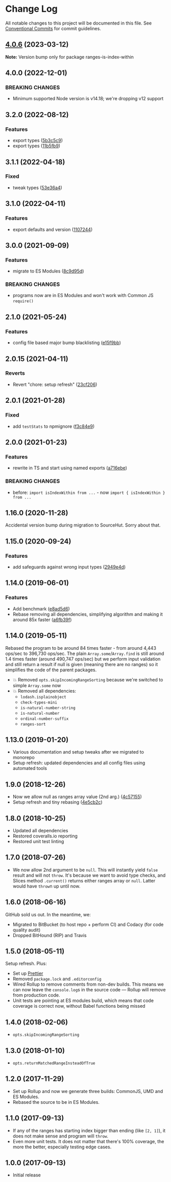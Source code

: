 # Change Log

All notable changes to this project will be documented in this file.
See [Conventional Commits](https://conventionalcommits.org) for commit guidelines.

## [4.0.6](https://github.com/codsen/codsen/compare/ranges-is-index-within@4.0.5...ranges-is-index-within@4.0.6) (2023-03-12)

**Note:** Version bump only for package ranges-is-index-within

## 4.0.0 (2022-12-01)

### BREAKING CHANGES

- Minimum supported Node version is v14.18; we're dropping v12 support

## 3.2.0 (2022-08-12)

### Features

- export types ([5b3c5c9](https://github.com/codsen/codsen/commit/5b3c5c98ded1ab8eb877aa4fb7567a9d63d51005))
- export types ([11b5fb9](https://github.com/codsen/codsen/commit/11b5fb936ce20e0a77c3a09806773e1cd7695c50))

## 3.1.1 (2022-04-18)

### Fixed

- tweak types ([53e36a4](https://github.com/codsen/codsen/commit/53e36a4d3fa58109493b86b8e31e6e85fde1a92a))

## 3.1.0 (2022-04-11)

### Features

- export defaults and version ([1107244](https://github.com/codsen/codsen/commit/1107244b45eff96ac1fc4ab992031ede0d10ba8c))

## 3.0.0 (2021-09-09)

### Features

- migrate to ES Modules ([8c9d95d](https://github.com/codsen/codsen/commit/8c9d95d5dea0b769c2f070397141918a4893d575))

### BREAKING CHANGES

- programs now are in ES Modules and won't work with Common JS `require()`

## 2.1.0 (2021-05-24)

### Features

- config file based major bump blacklisting ([e15f9bb](https://github.com/codsen/codsen/commit/e15f9bba1c4fd5f847ac28b3f38fa6ee633f5dca))

## 2.0.15 (2021-04-11)

### Reverts

- Revert "chore: setup refresh" ([23cf206](https://github.com/codsen/codsen/commit/23cf206970a087ff0fa04e61f94d919f59ab3881))

## 2.0.1 (2021-01-28)

### Fixed

- add `testStats` to npmignore ([f3c84e9](https://github.com/codsen/codsen/commit/f3c84e95afc5514214312f913692d85b2e12eb29))

## 2.0.0 (2021-01-23)

### Features

- rewrite in TS and start using named exports ([a716ebe](https://github.com/codsen/codsen/commit/a716ebe4d095bf9cb2c92965144dbd25206556b6))

### BREAKING CHANGES

- before: `import isIndexWithin from ...` - now `import { isIndexWithin } from ...`

## 1.16.0 (2020-11-28)

Accidental version bump during migration to SourceHut. Sorry about that.

## 1.15.0 (2020-09-24)

### Features

- add safeguards against wrong input types ([2949e4d](https://gitlab.com/codsen/codsen/commit/2949e4dbad8cac2c97996401b21fafffc83aff6e))

## 1.14.0 (2019-06-01)

### Features

- Add benchmark ([e8ad5d6](https://gitlab.com/codsen/codsen/commit/e8ad5d6))
- Rebase removing all dependencies, simplifying algorithm and making it around 85x faster ([a6fb39f](https://gitlab.com/codsen/codsen/commit/a6fb39f))

## 1.14.0 (2019-05-11)

Rebased the program to be around 84 times faster - from around 4,443 ops/sec to 396,730 ops/sec. The plain `Array.some`/`Array.find` is still around 1.4 times faster (around 490,747 ops/sec) but we perform input validation and still return a result if null is given (meaning there are no ranges) so it simplifies the code of the parent packages.

- 💥 Removed `opts.skipIncomingRangeSorting` because we're switched to simple `Array.some` now
- 💥 Removed all dependencies:
  - `lodash.isplainobject`
  - `check-types-mini`
  - `is-natural-number-string`
  - `is-natural-number`
  - `ordinal-number-suffix`
  - `ranges-sort`

## 1.13.0 (2019-01-20)

- Various documentation and setup tweaks after we migrated to monorepo
- Setup refresh: updated dependencies and all config files using automated tools

## 1.9.0 (2018-12-26)

- Now we allow null as ranges array value (2nd arg.) ([4c57155](https://gitlab.com/codsen/codsen/tree/master/packages/ranges-is-index-within/commits/4c57155))
- Setup refresh and tiny rebasing ([4e5cb2c](https://gitlab.com/codsen/codsen/tree/master/packages/ranges-is-index-within/commits/4e5cb2c))

## 1.8.0 (2018-10-25)

- Updated all dependencies
- Restored coveralls.io reporting
- Restored unit test linting

## 1.7.0 (2018-07-26)

- We now allow 2nd argument to be `null`. This will instantly yield `false` result and will not `throw`. It's because we want to avoid type checks, and Slices method `.current()` returns either ranges array or `null`. Latter would have `throw`n up until now.

## 1.6.0 (2018-06-16)

GitHub sold us out. In the meantime, we:

- Migrated to BitBucket (to host repo + perform CI) and Codacy (for code quality audit)
- Dropped BitHound (RIP) and Travis

## 1.5.0 (2018-05-11)

Setup refresh. Plus:

- Set up [Prettier](https://prettier.io)
- Removed `package.lock` and `.editorconfig`
- Wired Rollup to remove comments from non-dev builds. This means we can now leave the `console.log`s in the source code — Rollup will remove from production code.
- Unit tests are pointing at ES modules build, which means that code coverage is correct now, without Babel functions being missed

## 1.4.0 (2018-02-06)

- `opts.skipIncomingRangeSorting`

## 1.3.0 (2018-01-10)

- `opts.returnMatchedRangeInsteadOfTrue`

## 1.2.0 (2017-11-29)

- Set up Rollup and now we generate three builds: CommonJS, UMD and ES Modules.
- Rebased the source to be in ES Modules.

## 1.1.0 (2017-09-13)

- If any of the ranges has starting index bigger than ending (like `[2, 1]`), it does not make sense and program will `throw`.
- Even more unit tests. It does not matter that there's 100% coverage, the more the better, especially testing edge cases.

## 1.0.0 (2017-09-13)

- Initial release
